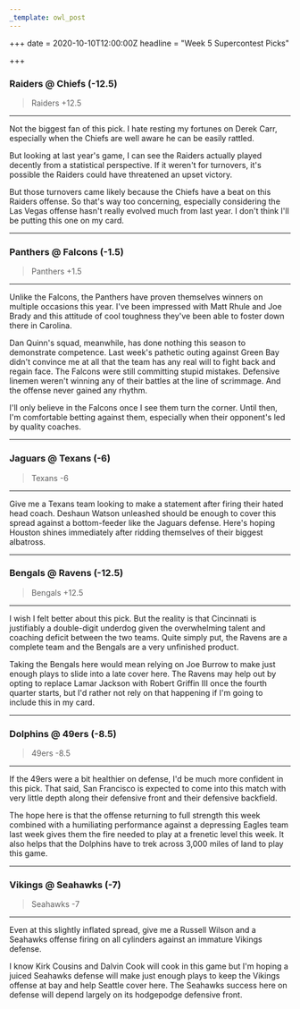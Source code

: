 ```yaml
---
_template: owl_post
---
```



+++
date = 2020-10-10T12:00:00Z
headline = "Week 5 Supercontest Picks"

+++
### Raiders @ Chiefs (-12.5)

> Raiders +12.5

***

Not the biggest fan of this pick. I hate resting my fortunes on Derek Carr, especially when the Chiefs are well aware he can be easily rattled.

But looking at last year's game, I can see the Raiders actually played decently from a statistical perspective. If it weren't for turnovers, it's possible the Raiders could have threatened an upset victory.

But those turnovers came likely because the Chiefs have a beat on this Raiders offense. So that's way too concerning, especially considering the Las Vegas offense hasn't really evolved much from last year.  I don't think I'll be putting this one on my card.

***

### Panthers @ Falcons (-1.5)

> Panthers +1.5

***

Unlike the Falcons, the Panthers have proven themselves winners on multiple occasions this year. I've been impressed with Matt Rhule and Joe Brady and this attitude of cool toughness they've been able to foster down there in Carolina.

Dan Quinn's squad, meanwhile, has done nothing this season to demonstrate competence. Last week's pathetic outing against Green Bay didn't convince me at all that the team has any real will to fight back and regain face. The Falcons were still committing stupid mistakes. Defensive linemen weren't winning any of their battles at the line of scrimmage. And the offense never gained any rhythm.

I'll only believe in the Falcons once I see them turn the corner. Until then, I'm comfortable betting against them, especially when their opponent's led by quality coaches.

***

### Jaguars @ Texans (-6)

> Texans -6

***

Give me a Texans team looking to make a statement after firing their hated head coach. Deshaun Watson unleashed should be enough to cover this spread against a bottom-feeder like the Jaguars defense. Here's hoping Houston shines immediately after ridding themselves of their biggest albatross.

***

### Bengals @ Ravens (-12.5)

> Bengals +12.5

***

I wish I felt better about this pick. But the reality is that Cincinnati is justifiably a double-digit underdog given the overwhelming talent and coaching deficit between the two teams. Quite simply put, the Ravens are a complete team and the Bengals are a very unfinished product.

Taking the Bengals here would mean relying on Joe Burrow to make just enough plays to slide into a late cover here. The Ravens may help out by opting to replace Lamar Jackson with Robert Griffin III once the fourth quarter starts, but I'd rather not rely on that happening if I'm going to include this in my card.

***

### Dolphins @ 49ers (-8.5)

> 49ers -8.5

***

If the 49ers were a bit healthier on defense, I'd be much more confident in this pick. That said, San Francisco is expected to come into this match with very little depth along their defensive front and their defensive backfield.

The hope here is that the offense returning to full strength this week combined with a humiliating performance against a depressing Eagles team last week gives them the fire needed to play at a frenetic level this week. It also helps that the Dolphins have to trek across 3,000 miles of land to play this game.

***

### Vikings @ Seahawks (-7)

> Seahawks -7

***

Even at this slightly inflated spread, give me a Russell Wilson and a Seahawks offense firing on all cylinders against an immature Vikings defense. 

I know Kirk Cousins and Dalvin Cook will cook in this game but I'm hoping a juiced Seahawks defense will make just enough plays to keep the Vikings offense at bay and help Seattle cover here. The Seahawks success here on defense will depend largely on its hodgepodge defensive front.
